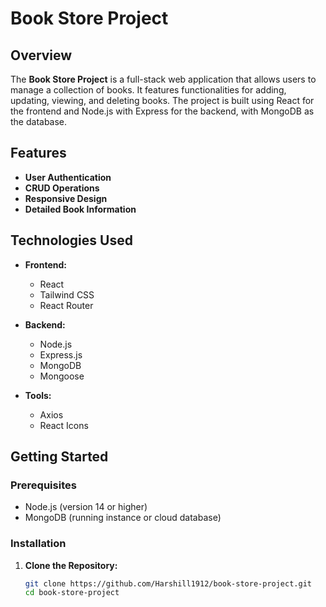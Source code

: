 # Book Store Project

## Overview

The **Book Store Project** is a full-stack web application that allows users to manage a collection of books. It features functionalities for adding, updating, viewing, and deleting books. The project is built using React for the frontend and Node.js with Express for the backend, with MongoDB as the database.

## Features

- **User Authentication**
- **CRUD Operations**
- **Responsive Design**
- **Detailed Book Information**

## Technologies Used

- **Frontend:**
  - React
  - Tailwind CSS
  - React Router

- **Backend:**
  - Node.js
  - Express.js
  - MongoDB
  - Mongoose

- **Tools:**
  - Axios
  - React Icons

## Getting Started

### Prerequisites

- Node.js (version 14 or higher)
- MongoDB (running instance or cloud database)

### Installation

1. **Clone the Repository:**
   ```bash
   git clone https://github.com/Harshill1912/book-store-project.git
   cd book-store-project
